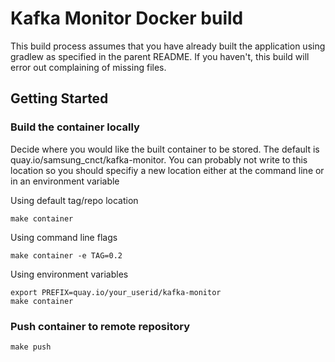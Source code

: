 # Kafka Monitor Docker build
This build process assumes that you have already built the application
using gradlew as specified in the parent README.  If you haven't, this 
build will error out complaining of missing files.

## Getting Started

### Build the container locally
Decide where you would like the built container to be stored.  The 
default is quay.io/samsung_cnct/kafka-monitor. You can probably not
write to this location so you should specifiy a new location either
at the command line or in an environment variable

Using default tag/repo location
```
make container
```

Using command line flags
```
make container -e TAG=0.2
```

Using environment variables
```
export PREFIX=quay.io/your_userid/kafka-monitor
make container
```

### Push container to remote repository
```
make push
```
